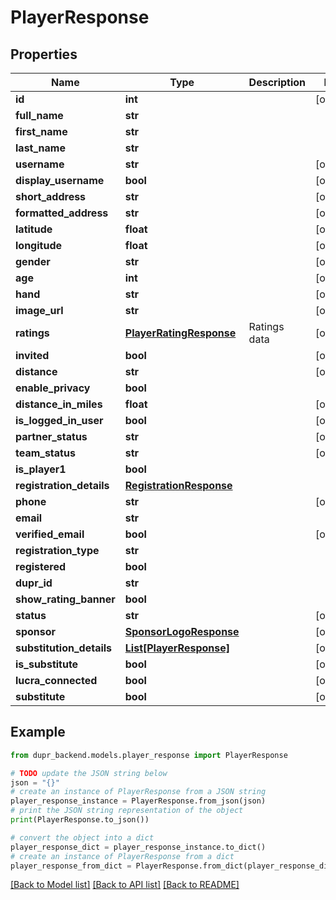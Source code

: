 # PlayerResponse


## Properties

Name | Type | Description | Notes
------------ | ------------- | ------------- | -------------
**id** | **int** |  | [optional] 
**full_name** | **str** |  | 
**first_name** | **str** |  | 
**last_name** | **str** |  | 
**username** | **str** |  | [optional] 
**display_username** | **bool** |  | [optional] 
**short_address** | **str** |  | [optional] 
**formatted_address** | **str** |  | [optional] 
**latitude** | **float** |  | [optional] 
**longitude** | **float** |  | [optional] 
**gender** | **str** |  | [optional] 
**age** | **int** |  | [optional] 
**hand** | **str** |  | [optional] 
**image_url** | **str** |  | [optional] 
**ratings** | [**PlayerRatingResponse**](PlayerRatingResponse.md) | Ratings data | [optional] 
**invited** | **bool** |  | [optional] 
**distance** | **str** |  | [optional] 
**enable_privacy** | **bool** |  | 
**distance_in_miles** | **float** |  | [optional] 
**is_logged_in_user** | **bool** |  | [optional] 
**partner_status** | **str** |  | [optional] 
**team_status** | **str** |  | [optional] 
**is_player1** | **bool** |  | 
**registration_details** | [**RegistrationResponse**](RegistrationResponse.md) |  | 
**phone** | **str** |  | [optional] 
**email** | **str** |  | 
**verified_email** | **bool** |  | [optional] 
**registration_type** | **str** |  | 
**registered** | **bool** |  | 
**dupr_id** | **str** |  | 
**show_rating_banner** | **bool** |  | 
**status** | **str** |  | [optional] 
**sponsor** | [**SponsorLogoResponse**](SponsorLogoResponse.md) |  | [optional] 
**substitution_details** | [**List[PlayerResponse]**](PlayerResponse.md) |  | [optional] 
**is_substitute** | **bool** |  | [optional] 
**lucra_connected** | **bool** |  | [optional] 
**substitute** | **bool** |  | [optional] 

## Example

```python
from dupr_backend.models.player_response import PlayerResponse

# TODO update the JSON string below
json = "{}"
# create an instance of PlayerResponse from a JSON string
player_response_instance = PlayerResponse.from_json(json)
# print the JSON string representation of the object
print(PlayerResponse.to_json())

# convert the object into a dict
player_response_dict = player_response_instance.to_dict()
# create an instance of PlayerResponse from a dict
player_response_from_dict = PlayerResponse.from_dict(player_response_dict)
```
[[Back to Model list]](../README.md#documentation-for-models) [[Back to API list]](../README.md#documentation-for-api-endpoints) [[Back to README]](../README.md)


